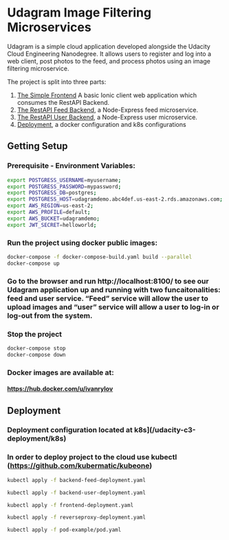 # Udagram Image Filtering Microservices

Udagram is a simple cloud application developed alongside the Udacity Cloud Engineering Nanodegree. It allows users to register and log into a web client, post photos to the feed, and process photos using an image filtering microservice.

The project is split into three parts:
1. [The Simple Frontend](/udacity-c3-frontend)
A basic Ionic client web application which consumes the RestAPI Backend. 
2. [The RestAPI Feed Backend](/udacity-c3-restapi-feed), a Node-Express feed microservice.
3. [The RestAPI User Backend](/udacity-c3-restapi-user), a Node-Express user microservice.
4. [Deployment](/udacity-c3-deployment), a docker configuration and k8s configurations

## Getting Setup

### Prerequisite - Environment Variables:

```bash
export POSTGRESS_USERNAME=myusername;
export POSTGRESS_PASSWORD=mypassword;
export POSTGRESS_DB=postgres;
export POSTGRESS_HOST=udagramdemo.abc4def.us-east-2.rds.amazonaws.com;
export AWS_REGION=us-east-2;
export AWS_PROFILE=default;
export AWS_BUCKET=udagramdemo;
export JWT_SECRET=helloworld;
```

### Run the project using docker public images:
```bash
docker-compose -f docker-compose-build.yaml build --parallel
docker-compose up
```

### Go to the browser and run http://localhost:8100/ to see our Udagram application up and running with two funcaitonalities: feed and user service. “Feed” service will allow the user to upload images and “user” service will allow a user to log-in or log-out from the system.

### Stop the project
```bash
docker-compose stop
docker-compose down
```

### Docker images are available at:
#### https://hub.docker.com/u/ivanrylov

## Deployment

### Deployment configuration located at k8s](/udacity-c3-deployment/k8s)

### In order to deploy project to the cloud use kubectl (https://github.com/kubermatic/kubeone)
```bash
kubectl apply -f backend-feed-deployment.yaml 

kubectl apply -f backend-user-deployment.yaml 

kubectl apply -f frontend-deployment.yaml 

kubectl apply -f reverseproxy-deployment.yaml

kubectl apply -f pod-example/pod.yaml
```

